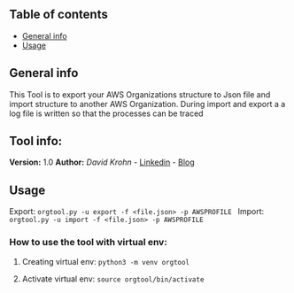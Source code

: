 ## Table of contents
* [General info](#general-info)
* [Usage](#usage)

## General info
This Tool is to export your AWS Organizations structure to Json file  and import structure to another AWS Organization. During import and export a a log file is written so that the processes can be traced

## Tool info:
**Version:** 1.0
**Author:** *David Krohn* - [Linkedin](https://www.linkedin.com/in/daknhh/) - [Blog](https://globaldatanet.com/blog/author/david-krohn)

## Usage
Export: `orgtool.py -u export -f <file.json> -p AWSPROFILE `
Import: `orgtool.py -u import -f <file.json> -p AWSPROFILE `

### How to use the tool with virtual env:

1. Creating virtual env: 
`python3 -m venv orgtool`

2. Activate virtual env:
`source orgtool/bin/activate`